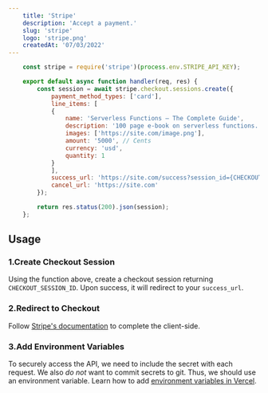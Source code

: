 ```yaml
---
    title: 'Stripe'
    description: 'Accept a payment.'
    slug: 'stripe'
    logo: 'stripe.png'
    createdAt: '07/03/2022'
--- 
```


```js
    const stripe = require('stripe')(process.env.STRIPE_API_KEY);

    export default async function handler(req, res) {
        const session = await stripe.checkout.sessions.create({
            payment_method_types: ['card'],
            line_items: [
            {
                name: 'Serverless Functions – The Complete Guide',
                description: '100 page e-book on serverless functions.',
                images: ['https://site.com/image.png'],
                amount: '5000', // Cents
                currency: 'usd',
                quantity: 1
            }
            ],
            success_url: 'https://site.com/success?session_id={CHECKOUT_SESSION_ID}',
            cancel_url: 'https://site.com'
        });

        return res.status(200).json(session);
    };
```

## Usage

### 1.Create Checkout Session

Using the function above, create a checkout session returning `CHECKOUT_SESSION_ID`.
Upon success, it will redirect to your `success_url`.

### 2.Redirect to Checkout

Follow [Stripe's documentation](https://stripe.com/docs/payments/checkout/one-time) to complete the client-side.

### 3.Add Environment Variables

To securely access the API, we need to include the secret with each request.
We also _do not_ want to commit secrets to git. Thus, we should use an environment variable.
Learn how to add [environment variables in Vercel](https://vercel.com/docs/environment-variables).